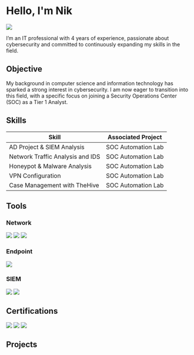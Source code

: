 # Hello, I'm Nik
<a href="https://www.linkedin.com/in/nikelas-wilson-614420273"><img src="https://img.shields.io/badge/-LinkedIn-0072b1?&style=for-the-badge&logo=linkedin&logoColor=white" /></a>



I’m an IT professional with 4 years of experience, passionate about cybersecurity and committed to continuously expanding my skills in the field.

## Objective


My background in computer science and information technology has sparked a strong interest in cybersecurity. I am now eager to transition into this field, with a specific focus on joining a Security Operations Center (SOC) as a Tier 1 Analyst.

## Skills

| Skill                                         | Associated Project         |
|-----------------------------------------------|----------------------------|
| AD Project & SIEM Analysis          | SOC Automation Lab|
| Network Traffic Analysis and IDS | SOC Automation Lab|
| Honeypot & Malware Analysis         | SOC Automation Lab|
| VPN Configuration     | SOC Automation Lab|
| Case Management with TheHive                  | SOC Automation Lab|


## Tools


### Network
<div>
    <img src="https://img.shields.io/badge/-Wireshark-1679A7?&style=for-the-badge&logo=Wireshark&logoColor=white" />
    <img src="https://img.shields.io/badge/-Zeek-777BB4?&style=for-the-badge&logo=Zeek&logoColor=white" />
    <img src="https://img.shields.io/badge/-Suricata-3c6e71?&style=for-the-badge&logo=suricata&logoColor=white" />
</div>

### Endpoint
<div>
    <img src="https://img.shields.io/badge/-Wazuh-4e73df?&style=for-the-badge&logo=wazuh&logoColor=white" />
</div>

### SIEM
<div>
    <img src="https://img.shields.io/badge/-Splunk-000000?&style=for-the-badge&logo=Splunk&logoColor=white" />
    <img src="https://img.shields.io/badge/-Chronicle-4285F4?&style=for-the-badge&logo=google&logoColor=white" />
</div>

## Certifications
<div>
<img src="https://img.shields.io/badge/-Network%2B-007ACC?&style=for-the-badge&logo=CompTIA&logoColor=white" />
<img src="https://img.shields.io/badge/-A%2B-4D4D4D?&style=for-the-badge&logo=CompTIA&logoColor=white" />
<img src="https://img.shields.io/badge/-Google_Cybersecurity_Practitioner-4285F4?&style=for-the-badge&logo=google&logoColor=white" />
</div>

## Projects


